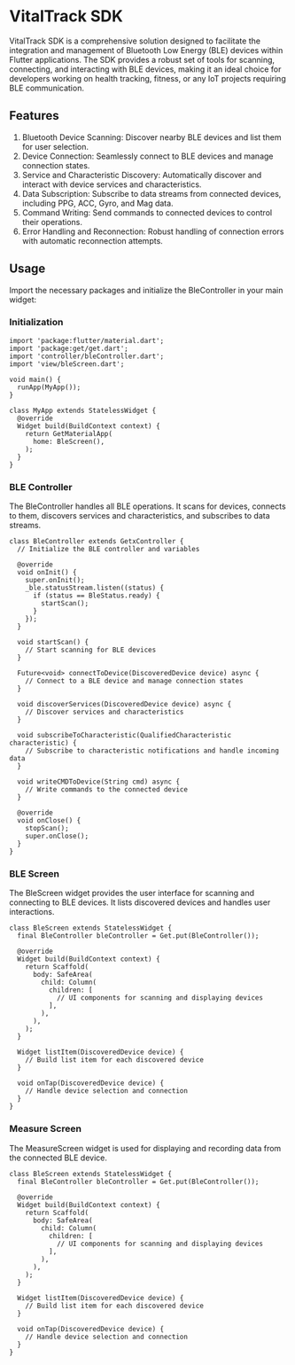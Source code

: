# VitalTrack SDK
VitalTrack SDK is a comprehensive solution designed to facilitate the integration and management of Bluetooth Low Energy (BLE) devices within Flutter applications. The SDK provides a robust set of tools for scanning, connecting, and interacting with BLE devices, making it an ideal choice for developers working on health tracking, fitness, or any IoT projects requiring BLE communication.

## Features
1. Bluetooth Device Scanning: Discover nearby BLE devices and list them for user selection.
2. Device Connection: Seamlessly connect to BLE devices and manage connection states.
3. Service and Characteristic Discovery: Automatically discover and interact with device services and characteristics.
4. Data Subscription: Subscribe to data streams from connected devices, including PPG, ACC, Gyro, and Mag data.
5. Command Writing: Send commands to connected devices to control their operations.
6. Error Handling and Reconnection: Robust handling of connection errors with automatic reconnection attempts.

## Usage
Import the necessary packages and initialize the BleController in your main widget:
### Initialization
```   
import 'package:flutter/material.dart';
import 'package:get/get.dart';
import 'controller/bleController.dart';
import 'view/bleScreen.dart';

void main() {
  runApp(MyApp());
}

class MyApp extends StatelessWidget {
  @override
  Widget build(BuildContext context) {
    return GetMaterialApp(
      home: BleScreen(),
    );
  }
}

```   

### BLE Controller
The BleController handles all BLE operations. It scans for devices, connects to them, discovers services and characteristics, and subscribes to data streams.
```   
class BleController extends GetxController {
  // Initialize the BLE controller and variables

  @override
  void onInit() {
    super.onInit();
    _ble.statusStream.listen((status) {
      if (status == BleStatus.ready) {
        startScan();
      }
    });
  }

  void startScan() {
    // Start scanning for BLE devices
  }

  Future<void> connectToDevice(DiscoveredDevice device) async {
    // Connect to a BLE device and manage connection states
  }

  void discoverServices(DiscoveredDevice device) async {
    // Discover services and characteristics
  }

  void subscribeToCharacteristic(QualifiedCharacteristic characteristic) {
    // Subscribe to characteristic notifications and handle incoming data
  }

  void writeCMDToDevice(String cmd) async {
    // Write commands to the connected device
  }

  @override
  void onClose() {
    stopScan();
    super.onClose();
  }
}
```   

### BLE Screen
The BleScreen widget provides the user interface for scanning and connecting to BLE devices. It lists discovered devices and handles user interactions.
```   
class BleScreen extends StatelessWidget {
  final BleController bleController = Get.put(BleController());

  @override
  Widget build(BuildContext context) {
    return Scaffold(
      body: SafeArea(
        child: Column(
          children: [
            // UI components for scanning and displaying devices
          ],
        ),
      ),
    );
  }

  Widget listItem(DiscoveredDevice device) {
    // Build list item for each discovered device
  }

  void onTap(DiscoveredDevice device) {
    // Handle device selection and connection
  }
}

```   


### Measure Screen
The MeasureScreen widget is used for displaying and recording data from the connected BLE device.
```   
class BleScreen extends StatelessWidget {
  final BleController bleController = Get.put(BleController());

  @override
  Widget build(BuildContext context) {
    return Scaffold(
      body: SafeArea(
        child: Column(
          children: [
            // UI components for scanning and displaying devices
          ],
        ),
      ),
    );
  }

  Widget listItem(DiscoveredDevice device) {
    // Build list item for each discovered device
  }

  void onTap(DiscoveredDevice device) {
    // Handle device selection and connection
  }
}

```   
